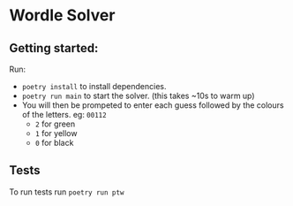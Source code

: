 # Wordle Solver
## Getting started:

Run:
- `poetry install` to install dependencies.
- `poetry run main` to start the solver. (this takes ~10s to warm up)
- You will then be prompeted to enter each guess followed by the colours of the letters. eg: `00112`
    - `2` for green
    - `1` for yellow
    - `0` for black

## Tests

To run tests run `poetry run ptw`
